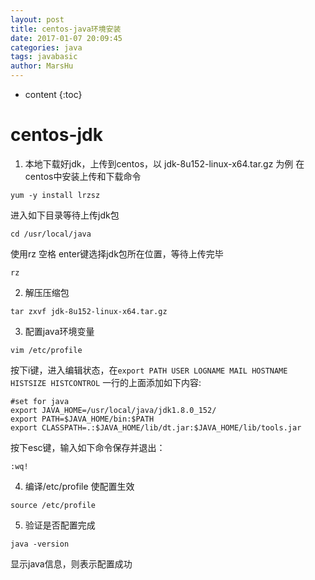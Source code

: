 ```yaml
---
layout: post
title: centos-java环境安装
date: 2017-01-07 20:09:45
categories: java
tags: javabasic
author: MarsHu
---
```


* content
{:toc}

# centos-jdk #
1. 本地下载好jdk，上传到centos，以 jdk-8u152-linux-x64.tar.gz 为例
在centos中安装上传和下载命令
```
yum -y install lrzsz
```
进入如下目录等待上传jdk包
```
cd /usr/local/java
```
使用rz 空格 enter键选择jdk包所在位置，等待上传完毕
```
rz
```




2. 解压压缩包
```
tar zxvf jdk-8u152-linux-x64.tar.gz
```
3. 配置java环境变量
```
vim /etc/profile
```
按下i键，进入编辑状态，在`export PATH USER LOGNAME MAIL HOSTNAME HISTSIZE HISTCONTROL`
一行的上面添加如下内容:
```
#set for java
export JAVA_HOME=/usr/local/java/jdk1.8.0_152/
export PATH=$JAVA_HOME/bin:$PATH
export CLASSPATH=.:$JAVA_HOME/lib/dt.jar:$JAVA_HOME/lib/tools.jar
```
按下esc键，输入如下命令保存并退出：
```
:wq!
```
4. 编译/etc/profile 使配置生效
```
source /etc/profile
```
5. 验证是否配置完成
```
java -version
```
显示java信息，则表示配置成功